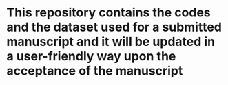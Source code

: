 # This repository contains the codes and the dataset used for a submitted manuscript and it will be updated in a user-friendly way upon the acceptance of the manuscript 

